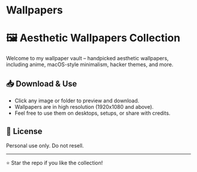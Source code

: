# Wallpapers

# 🖼️ Aesthetic Wallpapers Collection

Welcome to my wallpaper vault – handpicked aesthetic wallpapers, including anime, macOS-style minimalism, hacker themes, and more.




## 📥 Download & Use

- Click any image or folder to preview and download.
- Wallpapers are in high resolution (1920x1080 and above).
- Feel free to use them on desktops, setups, or share with credits.

## 📄 License

Personal use only. Do not resell.

---

⭐ Star the repo if you like the collection!





